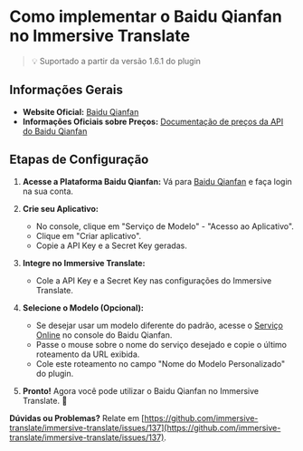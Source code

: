 # Como implementar o Baidu Qianfan no Immersive Translate

> 💡 Suportado a partir da versão 1.6.1 do plugin

## Informações Gerais

- **Website Oficial:** [Baidu Qianfan](https://cloud.baidu.com/doc/WENXINWORKSHOP/s/Slfmc9dds)
- **Informações Oficiais sobre Preços:** [Documentação de preços da API do Baidu Qianfan](https://cloud.baidu.com/doc/WENXINWORKSHOP/s/hlrk4akp7)

## Etapas de Configuração

1. **Acesse a Plataforma Baidu Qianfan:** Vá para [Baidu Qianfan](https://console.bce.baidu.com/Qianfann/overview) e faça login na sua conta.

2. **Crie seu Aplicativo:**

   - No console, clique em "Serviço de Modelo" - "Acesso ao Aplicativo".
   - Clique em "Criar aplicativo".
   - Copie a API Key e a Secret Key geradas.

3. **Integre no Immersive Translate:**

   - Cole a API Key e a Secret Key nas configurações do Immersive Translate.

4. **Selecione o Modelo (Opcional):**

   - Se desejar usar um modelo diferente do padrão, acesse o [Serviço Online](https://console.bce.baidu.com/Qianfann/ais/console/onlineService) no console do Baidu Qianfan.
   - Passe o mouse sobre o nome do serviço desejado e copie o último roteamento da URL exibida.
   - Cole este roteamento no campo "Nome do Modelo Personalizado" do plugin.

5. **Pronto!** Agora você pode utilizar o Baidu Qianfan no Immersive Translate. 🎉

**Dúvidas ou Problemas?** Relate em [https://github.com/immersive-translate/immersive-translate/issues/137](https://github.com/immersive-translate/immersive-translate/issues/137).
